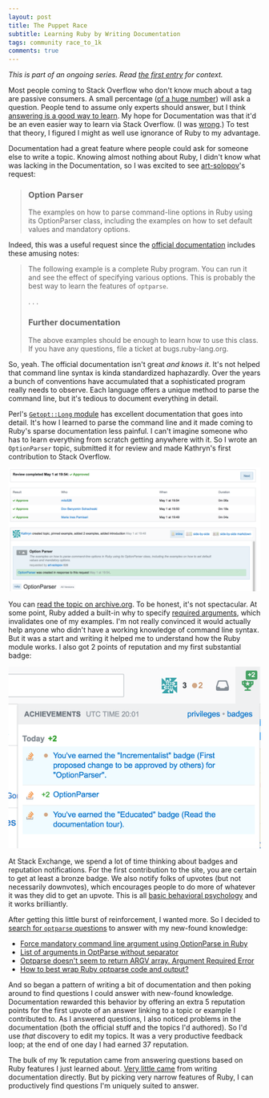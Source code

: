 ```yaml
---
layout: post
title: The Puppet Race
subtitle: Learning Ruby by Writing Documentation
tags: community race_to_1k
comments: true
---
```


_This is part of an ongoing series. Read [the first entry](/2017/07/26/race_to_1k_1.html) for context._

Most people coming to Stack Overflow who don't know much about a tag
are passive consumers. A small percentage
([of a huge number](https://meta.stackoverflow.com/a/358412/1438))
will ask a question. People tend to assume only experts should answer,
but I think
[answering is a good way to learn](https://meta.stackoverflow.com/a/304135/1438). My
hope for Documentation was that it'd be an even easier way to learn
via Stack Overflow. (I was
[wrong](https://meta.stackoverflow.com/questions/354217/sunsetting-documentation).)
To test that theory, I figured I might as well use ignorance of Ruby
to my advantage.

Documentation had a great feature where people could ask for someone
else to write a topic. Knowing almost nothing about Ruby, I didn't
know what was lacking in the Documentation, so I was excited to see
[art-solopov](https://stackoverflow.com/users/2733119/art-solopov)'s
request:

> ### Option Parser
>
> The examples on how to parse command-line options
> in Ruby using its OptionParser class, including the examples on how
> to set default values and mandatory options.

Indeed, this was a useful request since the
[official documentation](https://docs.ruby-lang.org/en/trunk/OptionParser.html)
includes these amusing notes:

> The following example is a complete Ruby program. You can run it and
> see the effect of specifying various options. This is probably the
> best way to learn the features of `optparse`.
>
> . . . 
>
> ### Further documentation
>
> The above examples should be enough to learn how to use this
> class. If you have any questions, file a ticket at
> bugs.ruby-lang.org.

So, yeah. The official documentation isn't great _and knows it_. It's
not helped that command line syntax is kinda standardized
haphazardly. Over the years a bunch of conventions have accumulated
that a sophisticated program really needs to observe. Each language
offers a unique method to parse the command line, but it's tedious to
document everything in detail. 

Perl's
[`Getopt::Long` module](https://perldoc.perl.org/Getopt/Long.html) has
excellent documentation that goes into detail. It's how I learned to
parse the command line and it made coming to Ruby's sparse
documentation less painful. I can't imagine someone who has to learn
everything from scratch getting anywhere with it. So I wrote an
`OptionParser` topic, submitted it for review and made Kathryn's first
contribution to Stack Overflow.


[![My first review!](/images/first-review.png)](https://web.archive.org/web/20170825204156/https://stackoverflow.com/documentation/review/changes/138724)

You can
[read the topic on archive.org](https://web.archive.org/web/20170816212700/https://stackoverflow.com/documentation/ruby/9860/optionparser#t=201708162127003044703). To
be honest, it's not spectacular. At some point, Ruby added a built-in
why to specify
[required arguments](https://docs.ruby-lang.org/en/trunk/OptionParser.html#class-OptionParser-label-Required+Arguments),
which invalidates one of my examples. I'm not really convinced it
would actually help anyone who didn't have a working knowledge of
command line syntax. But it was a start and writing it helped me to
understand how the Ruby module works. I also got 2 points of
reputation and my first substantial badge:

![My achievements!](/images/first-awards.png)

At Stack Exchange, we spend a lot of time thinking about badges and
reputation notifications. For the first contribution to the site, you
are certain to get at least a bronze badge. We also notify folks of
upvotes (but not necessarily downvotes), which encourages people to do
more of whatever it was they did to get an upvote. This is all
[basic behavioral psychology](https://en.wikipedia.org/wiki/Reinforcement)
and it works brilliantly.

After getting this little burst of reinforcement, I wanted more. So I
decided to
[search for `optparse` questions](http://stackoverflow.com/search?tab=active&q=%5bruby%5d%20OptParse%20is%3aquestion)
to answer with my new-found knowledge:

* [Force mandatory command line argument using OptionParse in Ruby](https://stackoverflow.com/questions/18992843/force-mandatory-command-line-argument-using-optionparse-in-ruby/43728421#43728421)
* [List of arguments in OptParse without separator](https://stackoverflow.com/questions/35460060/list-of-arguments-in-optparse-without-separator/43729400#43729400)
* [Optparse doesn't seem to return ARGV array. Argument Required Error](https://stackoverflow.com/questions/26854063/optparse-doesnt-seem-to-return-argv-array-argument-required-error/43729801#43729801)
* [How to best wrap Ruby optparse code and output?](https://stackoverflow.com/questions/29229059/how-to-best-wrap-ruby-optparse-code-and-output/43748757#43748757)

And so began a pattern of writing a bit of documentation and then
poking around to find questions I could answer with new-found
knowledge. Documentation rewarded this behavior by offering an extra 5
reputation points for the first upvote of an answer linking to a topic
or example I contributed to. As I answered questions, I also noticed
problems in the documentation (both the official stuff and the topics
I'd authored). So I'd use _that_ discovery to edit my topics. It was a
very productive feedback loop; at the end of one day I had earned 37
reputation.

The bulk of my 1k reputation came from answering questions based on
Ruby features I just learned
about. [Very little came](/2017/08/17/race_to_1k_4.html) from writing
documentation directly. But by picking very narrow features of Ruby, I
can productively find questions I'm uniquely suited to answer. 
